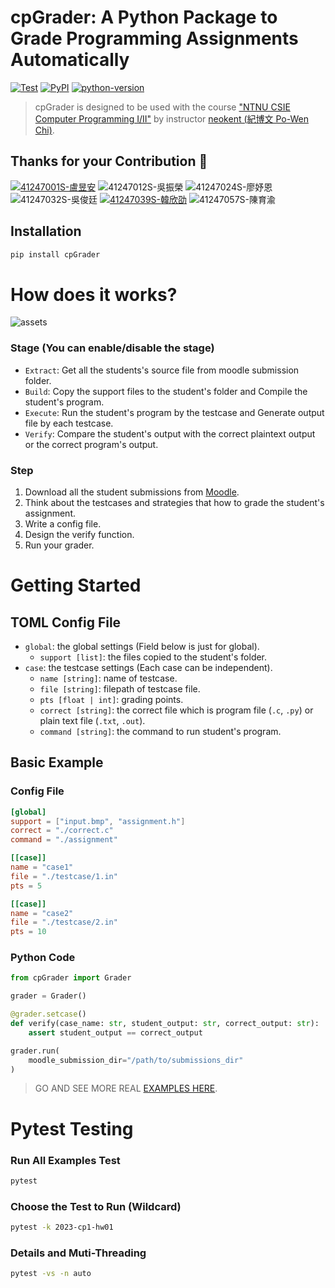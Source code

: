 # cpGrader: A Python Package to Grade Programming Assignments Automatically

<div align="left">

[![Test](https://github.com/ryanlinjui/cpGrader/actions/workflows/tests.yml/badge.svg?branch=main&event=push)](https://github.com/ryanlinjui/cpGrader/actions?query=event%3Apush+branch%3Amain)
[![PyPI](https://img.shields.io/pypi/v/cpGrader.svg)](https://pypi.org/project/cpGrader)
[![python-version](https://img.shields.io/pypi/pyversions/cpGrader.svg)](https://pypi.org/project/cpGrader)

</div>

> cpGrader is designed to be used with the course ["NTNU CSIE Computer Programming I/II"](https://sites.google.com/gapps.ntnu.edu.tw/neokent/teaching) by instructor [neokent (紀博文 Po-Wen Chi)](https://sites.google.com/gapps.ntnu.edu.tw/neokent/about-me).

## Thanks for your Contribution 🌟

<div align="left">

[![41247001S-盧昱安](https://img.shields.io/badge/41247001S-盧昱安-important)](https://github.com/NaoCoding)
![41247012S-吳振榮](https://img.shields.io/badge/41247012S-吳振榮-important)
![41247024S-廖妤恩](https://img.shields.io/badge/41247024S-廖妤恩-important)
![41247032S-吳俊廷](https://img.shields.io/badge/41247032S-吳俊廷-important)
[![41247039S-韓欣劭](https://img.shields.io/badge/41247039S-韓欣劭-important)](https://github.com/mrfish233)
![41247057S-陳育渝](https://img.shields.io/badge/41247057S-陳育渝-important)

</div>


## Installation

```bash
pip install cpGrader
```

# How does it works?

![assets](https://github.com/ryanlinjui/cpGrader/assets/57468611/da57e04c-316b-46ce-a400-0cad8c00ff17)

### Stage (You can enable/disable the stage)
- `Extract`: Get all the students's source file from moodle submission folder.
- `Build`: Copy the support files to the student's folder and Compile the student's program.
- `Execute`: Run the student's program by the testcase and Generate output file by each testcase.
- `Verify`: Compare the student's output with the correct plaintext output or the correct program's output.

### Step
1. Download all the student submissions from [Moodle](https://moodle3.ntnu.edu.tw).
2. Think about the testcases and strategies that how to grade the student's assignment.
3. Write a config file.
4. Design the verify function.
5. Run your grader.

# Getting Started

## TOML Config File

- `global`: the global settings (Field below is just for global).
    - `support [list]`: the files copied to the student's folder.
- `case`: the testcase settings (Each case can be independent).
    - `name [string]`: name of testcase.
    - `file [string]`: filepath of testcase file.
    - `pts [float | int]`: grading points.
    - `correct [string]`: the correct file which is program file (`.c`, `.py`) or plain text file (`.txt`, `.out`).
    - `command [string]`: the command to run student's program.

## Basic Example

### Config File
```toml
[global]
support = ["input.bmp", "assignment.h"]
correct = "./correct.c"
command = "./assignment"

[[case]]
name = "case1"
file = "./testcase/1.in"
pts = 5

[[case]]
name = "case2"
file = "./testcase/2.in"
pts = 10
```

### Python Code
```python
from cpGrader import Grader

grader = Grader()

@grader.setcase()
def verify(case_name: str, student_output: str, correct_output: str):
    assert student_output == correct_output

grader.run(
    moodle_submission_dir="/path/to/submissions_dir"
)
```

> GO AND SEE MORE REAL [EXAMPLES HERE](./examples).

# Pytest Testing

### Run All Examples Test
```bash
pytest
```

### Choose the Test to Run (Wildcard)
```bash
pytest -k 2023-cp1-hw01
```

### Details and Muti-Threading
```bash
pytest -vs -n auto
```
